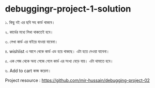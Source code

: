 # debuggingr-project-1-solution

১. কিছু বই এর ছবি সহ কার্ড থাকবে।

২. কার্ডের মধ্যে লিখা থাকতেই হবে।

৩. লেখা কার্ড এর বাইরে যাওয়া যাবেনা।

৪. wishlist এ আগে থেকে কার্ড এড হয়ে থাকছে। এটা হতে দেওয়া যাবেনা।

৫. এক পেজ থেকে অন্য পেজে গেলে কার্ড এর সংখ্য বেড়ে যায়। এটা থামাতে হবে।

৬. Add to cart কাজ করেনা।

Project resource : https://github.com/mir-hussain/debugging-project-02


